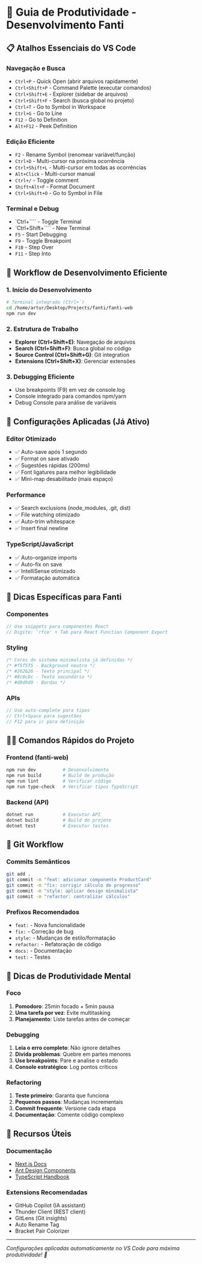 # 🚀 Guia de Produtividade - Desenvolvimento Fanti

## 📋 Atalhos Essenciais do VS Code

### Navegação e Busca
- `Ctrl+P` - Quick Open (abrir arquivos rapidamente)
- `Ctrl+Shift+P` - Command Palette (executar comandos)
- `Ctrl+Shift+E` - Explorer (sidebar de arquivos)
- `Ctrl+Shift+F` - Search (busca global no projeto)
- `Ctrl+T` - Go to Symbol in Workspace
- `Ctrl+G` - Go to Line
- `F12` - Go to Definition
- `Alt+F12` - Peek Definition

### Edição Eficiente
- `F2` - Rename Symbol (renomear variável/função)
- `Ctrl+D` - Multi-cursor na próxima ocorrência
- `Ctrl+Shift+L` - Multi-cursor em todas as ocorrências
- `Alt+Click` - Multi-cursor manual
- `Ctrl+/` - Toggle comment
- `Shift+Alt+F` - Format Document
- `Ctrl+Shift+O` - Go to Symbol in File

### Terminal e Debug
- `Ctrl+```` - Toggle Terminal
- `Ctrl+Shift+```` - New Terminal
- `F5` - Start Debugging
- `F9` - Toggle Breakpoint
- `F10` - Step Over
- `F11` - Step Into

## 🎯 Workflow de Desenvolvimento Eficiente

### 1. Início do Desenvolvimento
```bash
# Terminal integrado (Ctrl+`)
cd /home/artur/Desktop/Projects/fanti/fanti-web
npm run dev
```

### 2. Estrutura de Trabalho
- **Explorer (Ctrl+Shift+E)**: Navegação de arquivos
- **Search (Ctrl+Shift+F)**: Busca global no código
- **Source Control (Ctrl+Shift+G)**: Git integration
- **Extensions (Ctrl+Shift+X)**: Gerenciar extensões

### 3. Debugging Eficiente
- Use breakpoints (F9) em vez de console.log
- Console integrado para comandos npm/yarn
- Debug Console para análise de variáveis

## 🔧 Configurações Aplicadas (Já Ativo)

### Editor Otimizado
- ✅ Auto-save após 1 segundo
- ✅ Format on save ativado
- ✅ Sugestões rápidas (200ms)
- ✅ Font ligatures para melhor legibilidade
- ✅ Mini-map desabilitado (mais espaço)

### Performance
- ✅ Search exclusions (node_modules, .git, dist)
- ✅ File watching otimizado
- ✅ Auto-trim whitespace
- ✅ Insert final newline

### TypeScript/JavaScript
- ✅ Auto-organize imports
- ✅ Auto-fix on save
- ✅ IntelliSense otimizado
- ✅ Formatação automática

## 📱 Dicas Específicas para Fanti

### Componentes
```typescript
// Use snippets para componentes React
// Digite: 'rfce' + Tab para React Function Component Export
```

### Styling
```css
/* Cores do sistema minimalista já definidas */
/* #f5f5f5 - Background neutro */
/* #262626 - Texto principal */
/* #8c8c8c - Texto secundário */
/* #d9d9d9 - Bordas */
```

### APIs
```typescript
// Use auto-complete para tipos
// Ctrl+Space para sugestões
// F12 para ir para definição
```

## 🏃‍♂️ Comandos Rápidos do Projeto

### Frontend (fanti-web)
```bash
npm run dev          # Desenvolvimento
npm run build        # Build de produção
npm run lint         # Verificar código
npm run type-check   # Verificar tipos TypeScript
```

### Backend (API)
```bash
dotnet run           # Executar API
dotnet build         # Build do projeto
dotnet test          # Executar testes
```

## 🎨 Git Workflow

### Commits Semânticos
```bash
git add .
git commit -m "feat: adicionar componente ProductCard"
git commit -m "fix: corrigir cálculo de progresso"
git commit -m "style: aplicar design minimalista"
git commit -m "refactor: centralizar cálculos"
```

### Prefixos Recomendados
- `feat:` - Nova funcionalidade
- `fix:` - Correção de bug
- `style:` - Mudanças de estilo/formatação
- `refactor:` - Refatoração de código
- `docs:` - Documentação
- `test:` - Testes

## 🧠 Dicas de Produtividade Mental

### Foco
1. **Pomodoro**: 25min focado + 5min pausa
2. **Uma tarefa por vez**: Evite multitasking
3. **Planejamento**: Liste tarefas antes de começar

### Debugging
1. **Leia o erro completo**: Não ignore detalhes
2. **Divida problemas**: Quebre em partes menores
3. **Use breakpoints**: Pare e analise o estado
4. **Console estratégico**: Log pontos críticos

### Refactoring
1. **Teste primeiro**: Garanta que funciona
2. **Pequenos passos**: Mudanças incrementais
3. **Commit frequente**: Versione cada etapa
4. **Documentação**: Comente código complexo

## 🔗 Recursos Úteis

### Documentação
- [Next.js Docs](https://nextjs.org/docs)
- [Ant Design Components](https://ant.design/components/overview/)
- [TypeScript Handbook](https://www.typescriptlang.org/docs/)

### Extensions Recomendadas
- GitHub Copilot (IA assistant)
- Thunder Client (REST client)
- GitLens (Git insights)
- Auto Rename Tag
- Bracket Pair Colorizer

---
*Configurações aplicadas automaticamente no VS Code para máxima produtividade! 🚀*
